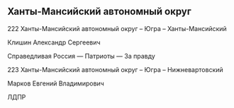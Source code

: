 ## Ханты-Мансийский автономный округ
   
   222 Ханты-Мансийский автономный округ – Югра – Ханты-Мансийский
   
   Клишин Александр Сергеевич
   
   Справедливая Россия — Патриоты — За правду
   
   223 Ханты-Мансийский автономный округ – Югра – Нижневартовский
   
   Марков Евгений Владимирович
   
   ЛДПР